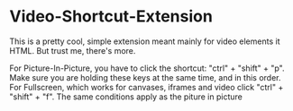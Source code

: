 # Video-Shortcut-Extension
This is a pretty cool, simple extension meant mainly for video elements it HTML. But trust me, there's more.

For Picture-In-Picture, you have to click the shortcut: "ctrl" + "shift" + "p". Make sure you are holding these keys at the same time, and in this order.
For Fullscreen, which works for canvases, iframes and video click "ctrl" + "shift" + "f". The same conditions apply as the piture in picture
